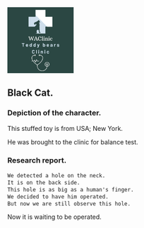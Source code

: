 <img src="image.md/WAClinic (1).png" width="150">

## Black Cat.

### Depiction of the character.

This stuffed toy is from USA; New York.

He was brought to the clinic for balance test.

### Research report.

```
We detected a hole on the neck. 
It is on the back side. 
This hole is as big as a human's finger. 
We decided to have him operated. 
But now we are still observe this hole.

```

Now it is waiting to be operated.
